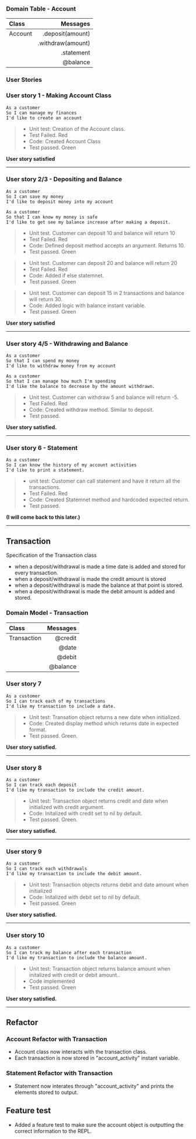 ### Domain Table - Account

| Class       | Messages  |
| :---        |  ----:    |
| Account     | .deposit(amount)  |
|             | .withdraw(amount)  |
|             | .statement  |
|             | @balance  |

### User Stories  

### User story 1 - Making Account Class
```
As a customer
So I can manage my finances
I'd like to create an account 
```
> - Unit test: Creation of the Account class. 
> - Test Failed. Red
> - Code: Created Account Class
> - Test passed. Green

**User story satisfied**

---

### User story 2/3 - Depositing and Balance
```
As a customer 
So I can save my money
I'd like to deposit money into my account

As a customer 
So that I can know my money is safe
I'd like to get see my balance increase after making a deposit.
```

> -  Unit test. Customer can deposit 10 and balance will return 10
> -  Test Failed. Red
> -  Code: Defined deposit method accepts an argument. Returns 10. 
> -  Test passed. Green


> -  Unit test. Customer can deposit 20 and balance will return 20
> - Test Failed. Red
> - Code: Added if else statemnet. 
> - Test passed. Green

> - Unit test. Customer can deposit 15 in 2 transactions and balance will return 30. 
> - Code: Added logic with balance instant variable.
> - Test passed. Green

**User story satisfied**

---

### User story 4/5 - Withdrawing and Balance
```
As a customer 
So that I can spend my money                                           
I'd like to withdraw money from my account

As a customer 
So that I can manage how much I'm spending
I'd like the balance to decrease by the amount withdrawn. 
```
> -  Unit test. Customer can withdraw 5 and balance will return -5. 
> - Test Failed. Red
> -  Code: Created withdraw method. Similar to deposit.
> -  Test passed.

**User story satisfied.**

---

### User story 6 - Statement
```
As a customer
So I can know the history of my account activities 
I'd like to print a statement.
```
> -  unit test: Customer can call statement and have it return all the transactions.
> -  Test Failed. Red
> -  Code: Created Statemnet method and hardcoded expected return.
> - Test passed.

**(I will come back to this later.)**

---

## Transaction

Specification of the Transaction class
- when a deposit/withdrawal is made a time date is added and stored for every transaction.
- when a deposit/withdrawal is made the credit amount is stored
- when a deposit/withdrawal is made the balance at that point is stored.
- when a deposit/withdrawal is made the debit amount is added and stored.

### Domain Model - Transaction

| Class       | Messages  |
| :---        |  ----:    |
| Transaction | @credit   |
|             | @date     |
|             | @debit    |
|             | @balance  |


### User story 7
```
As a customer
So I can track each of my transactions
I'd like my transaction to include a date.
```

> - Unit test: Transation object returns a new date when initialized.
> - Code: Created display method which returns date in expected format.
> - Test passed. Green. 

**User story satisfied.**

---

### User story 8
``` 
As a customer
So I can track each deposit
I'd like my transaction to include the credit amount.
```

> - Unit test: Transaction object returns credit and date when initialized with credit argument.
> - Code: Initalized with credit set to nil by default.
> - Test passed. Green.

**User story satisfied.**

---

### User story 9
```
As a customer 
So I can track each withdrawals
I'd like my transaction to include the debit amount.
```

> - Unit test: Transaction objects returns debit and date amount when initialized
> - Code: Initalized with debit set to nil by default.
> - Test passed. Green

**User story satisfied.**

---

### User story 10
```
As a customer 
So I can track my balance after each transaction
I'd like my transaction to include the balance amount.
```

> - Unit test: Transaction object returns balance amount when initalized with credit or debit amount..
> - Code implemented
> - Test passed. Green

**User story satisfied.**

---

## Refactor

### Account Refactor with Transaction
 - Account class now interacts with the transaction class.
 - Each transaction is now stored in "account_activity" instant variable.
 
### Statement Refactor with Transaction
 - Statement now interates through "account_activity" and prints the elements stored to output. 

## Feature test

- Added a feature test to make sure the account object is outputting the correct information to the REPL.



